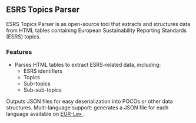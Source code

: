 ## ESRS Topics Parser

ESRS Topics Parser is as open-source tool that extracts and structures data from HTML tables containing European Sustainability Reporting Standards (ESRS) topics.

### Features
- Parses HTML tables to extract ESRS-related data, including:
    - ESRS identifiers
    - Topics 
    - Sub-topics 
    - Sub-sub-topics

Outputs JSON files for easy deserialization into POCOs or other data structures.
Multi-language support: generates a JSON file for each language available on <a href="https://eur-lex.europa.eu/legal-content/EN/TXT/?uri=CELEX%3A02023R2772-20231222" target="_blank" rel="noopener noreferrer">
EUR-Lex
</a>.


